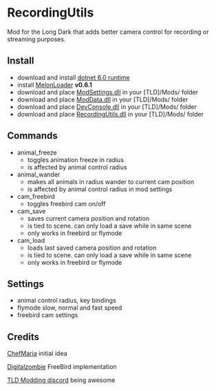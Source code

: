 # RecordingUtils
Mod for the Long Dark that adds better camera control for recording or streaming purposes.

## Install

- download and install [dotnet 6.0 runtime](https://dotnet.microsoft.com/en-us/download/dotnet/6.0)
- install [MelonLoader](https://github.com/HerpDerpinstine/MelonLoader/releases/latest/download/MelonLoader.Installer.exe) **v0.6.1**
- download and place [ModSettings.dll](https://github.com/DigitalzombieTLD/ModSettings/releases) in your [TLD]/Mods/ folder
- download and place [ModData.dll](https://github.com/dommrogers/ModData/releases) in your [TLD]/Mods/ folder
- download and place [DevConsole.dll](https://github.com/DigitalzombieTLD/TLD-Developer-Console/releases) in your [TLD]/Mods/ folder
- download and place [RecordingUtils.dll](https://github.com/B1gF1s4/TLD-RecordingUtils/releases) in your [TLD]/Mods/ folder

## Commands

- animal_freeze
	- toggles animation freeze in radius
	- is affected by animal control radius
- animal_wander
	- makes all animals in radius wander to current cam position
	- is affected by animal control radius in mod settings
- cam_freebird
	- toggles freebird cam on/off
- cam_save
	- saves current camera position and rotation
	- is tied to scene. can only load a save while in same scene
	- only works in freebird or flymode
- cam_load
	- loads last saved camera position and rotation
	- is tied to scene. can only load a save while in same scene
	- only works in freebird or flymode

## Settings

- animal control radius, key bindings
- flymode slow, normal and fast speed
- freebird cam settings

## Credits

[ChefMaria](https://www.twitch.tv/chefmaria) initial idea

[Digitalzombie](https://github.com/DigitalzombieTLD) FreeBird implementation

[TLD Modding discord](https://discord.gg/nb2jQez) being awesome

